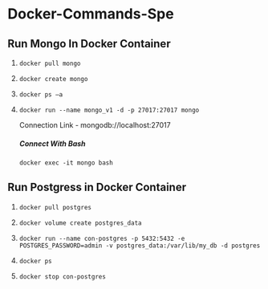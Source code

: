 # Docker-Commands-Spe

## Run Mongo In Docker Container

1. `docker pull mongo`

1. `docker create mongo`

1. `docker ps –a`

1. `docker run --name mongo_v1 -d -p 27017:27017 mongo`

    Connection Link  -  mongodb://localhost:27017

   ##### Connect With Bash
   `docker exec -it mongo bash`


## Run Postgress in Docker Container

1. `docker pull postgres`

1. `docker volume create postgres_data`

1. `docker run --name con-postgres -p 5432:5432 -e POSTGRES_PASSWORD=admin -v postgres_data:/var/lib/my_db -d postgres`

1. `docker ps`

1. `docker stop con-postgres`
